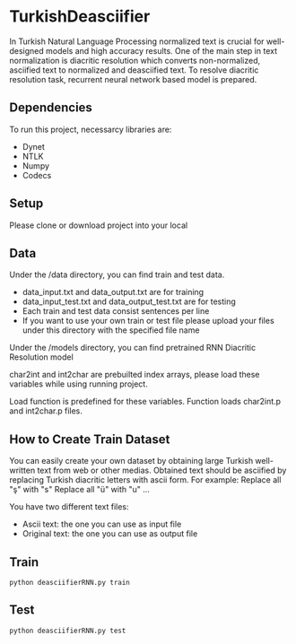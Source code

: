 # TurkishDeasciifier
In Turkish Natural Language Processing normalized text is crucial for well-designed models and high accuracy results. One of the main step in text normalization is diacritic resolution which converts non-normalized, asciified text to normalized and deasciified text. To resolve diacritic resolution task, recurrent neural network based model is prepared.

## Dependencies
To run this project, necessarcy libraries are:
* Dynet
* NTLK
* Numpy
* Codecs

## Setup
Please clone or download project into your local

## Data
Under the /data directory, you can find train and test data. 
*	data_input.txt and data_output.txt are for training
*	data_input_test.txt and data_output_test.txt are for testing
* Each train and test data consist sentences per line
*	If you want to use your own train or test file please upload your files under this directory with the specified file name

Under the /models directory, you can find pretrained RNN Diacritic Resolution model

char2int and int2char are prebuilted index arrays, please load these variables while using running project.

Load function is predefined for these variables. Function loads char2int.p and int2char.p files.

## How to Create Train Dataset
You can easily create your own dataset by obtaining large Turkish well-written text from web or other medias. 
Obtained text should be asciified by replacing Turkish diacritic letters with ascii form.
For example: Replace all "ş" with "s"
             Replace all "ü" with "u"
             ...

You have two different text files:
  - Ascii text: the one you can use as input file 
  - Original text: the one you can use as output file

## Train 
```
python deasciifierRNN.py train
```

## Test
```
python deasciifierRNN.py test
```
